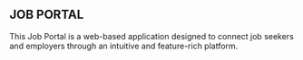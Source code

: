 JOB PORTAL 
-----------------------------------------------------------------------------------------------
This Job Portal is a web-based application designed to connect job seekers and employers through an intuitive and feature-rich platform.
